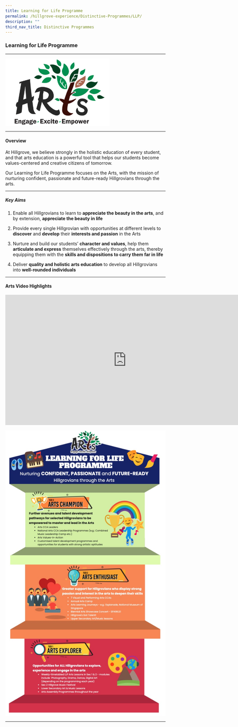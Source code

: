 ```yaml
---
title: Learning for Life Programme
permalink: /hillgrove-experience/Distinctive-Programmes/LLP/
description: ""
third_nav_title: Distinctive Programmes
---
```

### **Learning for Life Programme**

--------------------------------------------------------------
<img src="/images/LLP.png" 
     style="width:65%">
		 
--------------------------------------------------------------
#### **Overview**
At Hillgrove, we believe strongly in the holistic education of every student, and that arts education is a powerful tool that helps our students become values-centered and creative citizens of tomorrow.

Our Learning for Life Programme focuses on the Arts, with the mission of nurturing confident, passionate and future-ready Hillgrovians through the arts.

--------------------------------------------------------------
##### **Key Aims**

1.  Enable all Hillgrovians to learn to **appreciate the beauty in the arts**, and by extension, **appreciate the beauty in life**
    
2.  Provide every single Hillgrovian with opportunities at different levels to **discover** and **develop** their **interests and passion** in the Arts
    
3.  Nurture and build our students’ **character and values**, help them **articulate and express** themselves effectively through the arts, thereby equipping them with the **skills and dispositions to carry them far in life**
    
4.  Deliver **quality and holistic arts education** to develop all Hillgrovians into **well-rounded individuals**

--------------------------------------------------------------
#### **Arts Video Highlights**

<iframe width="760" height="409" src="https://www.youtube.com/embed/p3IlCHrw96Y" title="Learning for Life Programme - Arts" frameborder="0" allow="accelerometer; autoplay; clipboard-write; encrypted-media; gyroscope; picture-in-picture" allowfullscreen></iframe>

![](/images/LLP%20arts.jpg)

--------------------------------------------------------------

